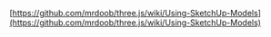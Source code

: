 [https://github.com/mrdoob/three.js/wiki/Using-SketchUp-Models](https://github.com/mrdoob/three.js/wiki/Using-SketchUp-Models)